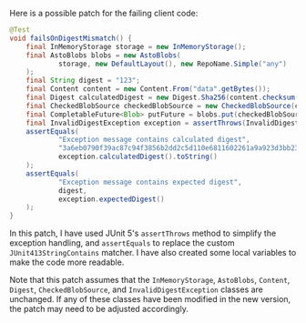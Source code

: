 Here is a possible patch for the failing client code:
```java
@Test
void failsOnDigestMismatch() {
    final InMemoryStorage storage = new InMemoryStorage();
    final AstoBlobs blobs = new AstoBlobs(
            storage, new DefaultLayout(), new RepoName.Simple("any")
    );
    final String digest = "123";
    final Content content = new Content.From("data".getBytes());
    final Digest calculatedDigest = new Digest.Sha256(content.checksum());
    final CheckedBlobSource checkedBlobSource = new CheckedBlobSource(content, calculatedDigest);
    final CompletableFuture<Blob> putFuture = blobs.put(checkedBlobSource);
    final InvalidDigestException exception = assertThrows(InvalidDigestException.class, putFuture::join);
    assertEquals(
            "Exception message contains calculated digest",
            "3a6eb0790f39ac87c94f3856b2dd2c5d110e6811602261a9a923d3bb23adc8b7",
            exception.calculatedDigest().toString()
    );
    assertEquals(
            "Exception message contains expected digest",
            digest,
            exception.expectedDigest()
    );
}
```
In this patch, I have used JUnit 5's `assertThrows` method to simplify the exception handling, and `assertEquals` to replace the custom `JUnit413StringContains` matcher. I have also created some local variables to make the code more readable.

Note that this patch assumes that the `InMemoryStorage`, `AstoBlobs`, `Content`, `Digest`, `CheckedBlobSource`, and `InvalidDigestException` classes are unchanged. If any of these classes have been modified in the new version, the patch may need to be adjusted accordingly.